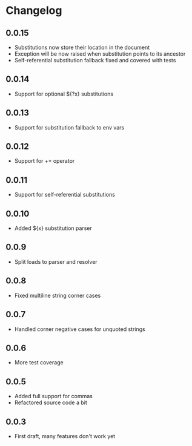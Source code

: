 # Changelog
## 0.0.15
- Substitutions now store their location in the document
- Exception will be now raised when substitution points to its ancestor
- Self-referential substitution fallback fixed and covered with tests

## 0.0.14
- Support for optional ${?x} substitutions

## 0.0.13
- Support for substitution fallback to env vars

## 0.0.12
- Support for += operator

## 0.0.11
- Support for self-referential substitutions

## 0.0.10
- Added ${x} substitution parser 

## 0.0.9
- Split loads to parser and resolver

## 0.0.8
- Fixed multiline string corner cases

## 0.0.7
- Handled corner negative cases for unquoted strings

## 0.0.6
- More test coverage

## 0.0.5
- Added full support for commas
- Refactored source code a bit

## 0.0.3
- First draft, many features don't work yet
